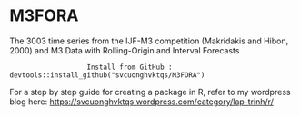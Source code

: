 # M3FORA
The 3003 time series from the IJF-M3 competition (Makridakis and Hibon, 2000) and M3 Data with Rolling-Origin and Interval Forecasts



                       Install from GitHub :  devtools::install_github("svcuonghvktqs/M3FORA")

For a step by step guide for creating a package in R, refer to my wordpress blog here: 
https://svcuonghvktqs.wordpress.com/category/lap-trinh/r/
